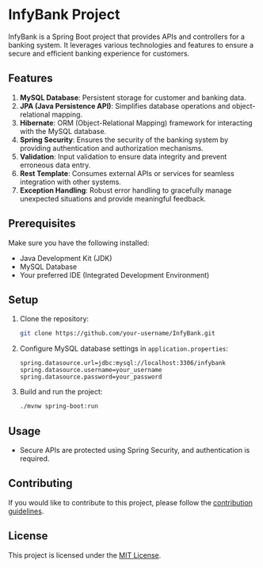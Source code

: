 # InfyBank Project

InfyBank is a Spring Boot project that provides APIs and controllers for a banking system. It leverages various technologies and features to ensure a secure and efficient banking experience for customers.

## Features

1. **MySQL Database**: Persistent storage for customer and banking data.
2. **JPA (Java Persistence API)**: Simplifies database operations and object-relational mapping.
3. **Hibernate**: ORM (Object-Relational Mapping) framework for interacting with the MySQL database.
4. **Spring Security**: Ensures the security of the banking system by providing authentication and authorization mechanisms.
5. **Validation**: Input validation to ensure data integrity and prevent erroneous data entry.
6. **Rest Template**: Consumes external APIs or services for seamless integration with other systems.
7. **Exception Handling**: Robust error handling to gracefully manage unexpected situations and provide meaningful feedback.

## Prerequisites

Make sure you have the following installed:

- Java Development Kit (JDK)
- MySQL Database
- Your preferred IDE (Integrated Development Environment)

## Setup

1. Clone the repository:

    ```bash
    git clone https://github.com/your-username/InfyBank.git
    ```

2. Configure MySQL database settings in `application.properties`:

    ```properties
    spring.datasource.url=jdbc:mysql://localhost:3306/infybank
    spring.datasource.username=your_username
    spring.datasource.password=your_password
    ```

3. Build and run the project:

    ```bash
    ./mvnw spring-boot:run
    ```

## Usage

- Secure APIs are protected using Spring Security, and authentication is required.

## Contributing

If you would like to contribute to this project, please follow the [contribution guidelines](CONTRIBUTING.md).

## License

This project is licensed under the [MIT License](LICENSE).



